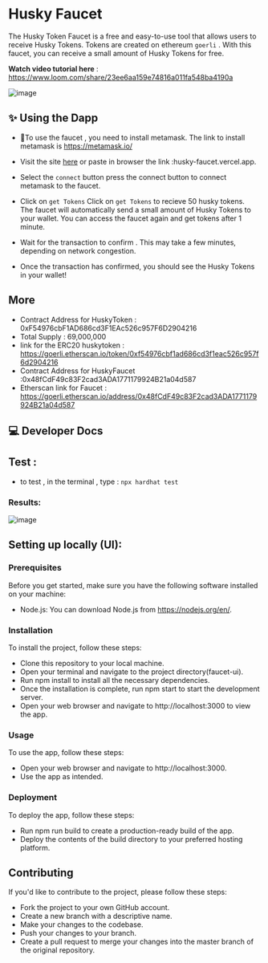 # Husky Faucet
The Husky Token Faucet is a free and easy-to-use tool that allows users to receive Husky Tokens. Tokens are created on ethereum `goerli`  . With this faucet, you can receive a small amount of Husky Tokens for free.

**Watch video tutorial here** : https://www.loom.com/share/23ee6aa159e74816a011fa548ba4190a

![image](https://user-images.githubusercontent.com/105551807/227036152-aa024191-7b5b-48ec-9c21-3bac4eeea2f0.png)




## :sparkles: Using the Dapp


 -  :fox_face:To use the faucet , you need to install metamask.
The link to install metamask  is https://metamask.io/ 

- Visit the site [here](husky-faucet.vercel.app) or paste in browser the link :husky-faucet.vercel.app.




- Select the `connect` button
press the connect button to connect metamask to the faucet.

- Click on `get Tokens` 
Click on `get Tokens` to recieve 50 husky tokens.<br>
The faucet will automatically send a small amount of Husky Tokens to your wallet.
You can access the faucet again and get tokens after 1 minute.


- Wait for the transaction to confirm . This may take a few minutes, depending on network congestion.
- Once the transaction has confirmed, you should see the Husky Tokens in your wallet!

## More

 - Contract Address for HuskyToken : 0xF54976cbF1AD686cd3F1EAc526c957F6D2904216
 - Total Supply : 69,000,000
 - link for the ERC20 huskytoken : https://goerli.etherscan.io/token/0xf54976cbf1ad686cd3f1eac526c957f6d2904216
 - Contract Address for HuskyFaucet :0x48fCdF49c83F2cad3ADA1771179924B21a04d587
 - Etherscan link for Faucet : https://goerli.etherscan.io/address/0x48fCdF49c83F2cad3ADA1771179924B21a04d587
 
 ## :computer: Developer Docs
 
 ##  Test :
  - to test , in the terminal , type : `npx hardhat test`
  
  ### Results:
  ![image](https://user-images.githubusercontent.com/105551807/227035964-f21c23af-cf07-44aa-aa0a-663d42ef5412.png)

 
 
 
 
 ##  Setting up locally (UI):
 
 
 ### Prerequisites
Before you get started, make sure you have the following software installed on your machine:

- Node.js: You can download Node.js from https://nodejs.org/en/.
### Installation
To install the project, follow these steps:

- Clone this repository to your local machine.
- Open your terminal and navigate to the project directory(faucet-ui).
- Run npm install to install all the necessary dependencies.
- Once the installation is complete, run npm start to start the development server.
- Open your web browser and navigate to http://localhost:3000 to view the app.
### Usage
To use the app, follow these steps:

- Open your web browser and navigate to http://localhost:3000.
- Use the app as intended.
### Deployment
To deploy the app, follow these steps:

- Run npm run build to create a production-ready build of the app.
- Deploy the contents of the build directory to your preferred hosting platform.
##  Contributing
If you'd like to contribute to the project, please follow these steps:

- Fork the project to your own GitHub account.
- Create a new branch with a descriptive name.
- Make your changes to the codebase.
- Push your changes to your branch.
- Create a pull request to merge your changes into the master branch of the original repository.

